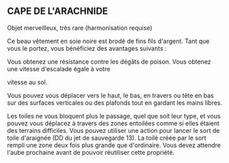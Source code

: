 ## CAPE DE L'ARACHNIDE

Objet merveilleux, très rare (harmonisation requise)

Ce beau vêtement en soie noire est brodé de fins fils d'argent.
Tant que vous le portez, vous bénéficiez des avantages suivants :

Vous obtenez une résistance contre les dégâts de poison.
Vous obtenez une vitesse d'escalade égale à votre

vitesse au sol.

Vous pouvez vous déplacer vers le haut, le bas, en travers
ou tête en bas sur des surfaces verticales ou des plafonds
tout en gardant les mains libres.

Les toiles ne vous bloquent plus le passage, quel que soit
leur type, et vous pouvez vous déplacez à travers des zones
entoilées comme si elles étaient des terrains difficiles.
Vous pouvez utiliser une action pour lancer le sort de toile
d'araignée (DD du jet de sauvegarde 13). La toilé créée
par le sort rempli une zone deux fois plus grande que
d'ordinaire. Vous devez attendre l'aube prochaine avant de
pouvoir réutiliser cette propriété.
